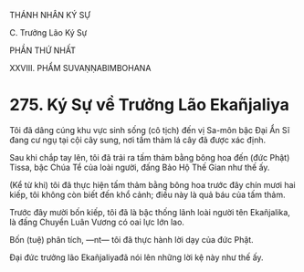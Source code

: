 THÁNH NHÂN KÝ SỰ

C. Trưởng Lão Ký Sự

PHẦN THỨ NHẤT

XXVIII. PHẨM SUVAṆṆABIMBOHANA

# 275. Ký Sự về Trưởng Lão Ekañjaliya

Tôi đã dâng cúng khu vực sinh sống (cô tịch) đến vị Sa-môn bậc Đại Ẩn Sĩ đang cư ngụ tại cội cây sung, nơi tấm thảm lá cây đã được xác định.

Sau khi chắp tay lên, tôi đã trải ra tấm thảm bằng bông hoa đến (đức Phật) Tissa, bậc Chúa Tể của loài người, đấng Bảo Hộ Thế Gian như thế ấy.

(Kể từ khi) tôi đã thực hiện tấm thảm bằng bông hoa trước đây chín mươi hai kiếp, tôi không còn biết đến khổ cảnh; điều này là quả báu của tấm thảm.

Trước đây mười bốn kiếp, tôi đã là bậc thống lãnh loài người tên Ekañjalika, là đấng Chuyển Luân Vương có oai lực lớn lao.

Bốn (tuệ) phân tích, ―nt― tôi đã thực hành lời dạy của đức Phật.

Đại đức trưởng lão Ekañjaliyađã nói lên những lời kệ này như thế ấy.
